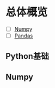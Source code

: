 # 总体概览

- [ ] [Numpy](https://github.com/datawhalechina/powerful-numpy) 
- [ ] [Pandas](https://www.datawhale.cn/learn/summary/3)

## Python基础



## Numpy 